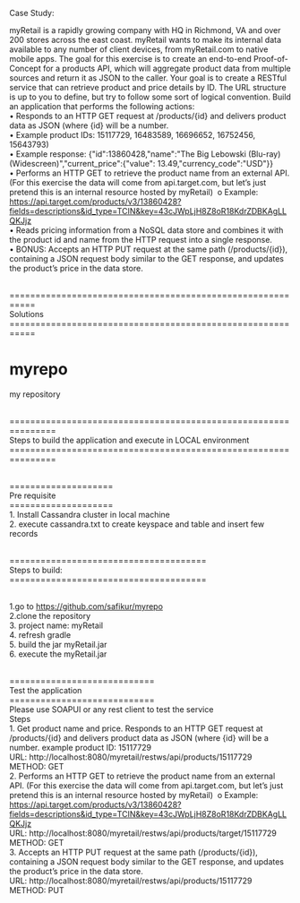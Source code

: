 Case Study:

myRetail is a rapidly growing company with HQ in Richmond, VA and over 200 stores across the east coast. myRetail wants to make its internal data available to any number of client devices, from myRetail.com to native mobile apps. 
The goal for this exercise is to create an end-to-end Proof-of-Concept for a products API, which will aggregate product data from multiple sources and return it as JSON to the caller. 
Your goal is to create a RESTful service that can retrieve product and price details by ID. The URL structure is up to you to define, but try to follow some sort of logical convention.
Build an application that performs the following actions: 
<br>•	Responds to an HTTP GET request at /products/{id} and delivers product data as JSON (where {id} will be a number. 
<br>•	Example product IDs: 15117729, 16483589, 16696652, 16752456, 15643793) 
<br>•	Example response: {"id":13860428,"name":"The Big Lebowski (Blu-ray) (Widescreen)","current_price":{"value": 13.49,"currency_code":"USD"}}
<br>•	Performs an HTTP GET to retrieve the product name from an external API. (For this exercise the data will come from api.target.com, but let’s just pretend this is an internal resource hosted by myRetail)  o Example: https://api.target.com/products/v3/13860428?fields=descriptions&id_type=TCIN&key=43cJWpLjH8Z8oR18KdrZDBKAgLLQKJjz
<br>•	Reads pricing information from a NoSQL data store and combines it with the product id and name from the HTTP request into a single response.
<br>•	BONUS: Accepts an HTTP PUT request at the same path (/products/{id}), containing a JSON request body similar to the GET response, and updates the product’s price in the data store.


<br>===========================================================
<br>            Solutions
<br>===========================================================
# myrepo
my repository

<br>===============================================================
<br>Steps to build the application and execute in LOCAL environment
<br>===============================================================

<br>====================
<br>Pre requisite
<br>====================
<br>1. Install Cassandra cluster in local machine
<br>2. execute cassandra.txt to create keyspace and table and insert few records

<br>======================================
<br>Steps to build:
<br>======================================

<br>1.go to https://github.com/safikur/myrepo
<br>2.clone the repository
<br>3. project name: myRetail
<br>4. refresh gradle
<br>5. build the jar myRetail.jar
<br>6. execute the myRetail.jar

<br>============================
<br>    Test the application
<br>============================
<br> Please use SOAPUI or any rest client to test the service
<br>Steps
<br> 1. Get product name and price. Responds to an HTTP GET request at /products/{id} and delivers product data as JSON (where {id} will be a number. example product ID: 15117729
<br> URL: http://localhost:8080/myretail/restws/api/products/15117729
<br> METHOD: GET
<br> 2. Performs an HTTP GET to retrieve the product name from an external API. (For this exercise the data will come from api.target.com, but let’s just pretend this is an internal resource hosted by myRetail)  o Example: https://api.target.com/products/v3/13860428?fields=descriptions&id_type=TCIN&key=43cJWpLjH8Z8oR18KdrZDBKAgLLQKJjz
<br> URL: http://localhost:8080/myretail/restws/api/products/target/15117729
<br> METHOD: GET
<br> 3. Accepts an HTTP PUT request at the same path (/products/{id}), containing a JSON request body similar to the GET response, and updates the product’s price in the data store.
<br> URL: http://localhost:8080/myretail/restws/api/products/15117729
<br> METHOD: PUT
